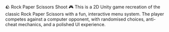 🪨 Rock Paper Scissors Shoot 🎮
This is a 2D Unity game recreation of the classic Rock Paper Scissors with a fun, interactive menu system. The player competes against a computer opponent, with randomised choices, anti-cheat mechanics, and a polished UI experience.
